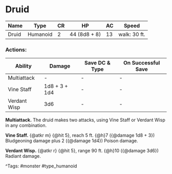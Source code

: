 # Druid

| Name | Type | CR | HP | AC | Speed |
|------|------|----|----|----|-------|
| Druid | Humanoid | 2 | 44 (8d8 + 8) | 13 | walk: 30 ft. |

### Actions:

| Ability | Damage | Save DC & Type | On Successful Save |
|---------|--------|----------------|--------------------|
| Multiattack | - | - | - |
| Vine Staff | 1d8 + 3 + 1d4 | - | - |
| Verdant Wisp | 3d6 | - | - |


**Multiattack.** The druid makes two attacks, using Vine Staff or Verdant Wisp in any combination.

**Vine Staff.** {@atkr m} {@hit 5}, reach 5 ft. {@h}7 ({@damage 1d8 + 3}) Bludgeoning damage plus 2 ({@damage 1d4}) Poison damage.

**Verdant Wisp.** {@atkr r} {@hit 5}, range 90 ft. {@h}10 ({@damage 3d6}) Radiant damage.

^Tags: #monster #type_humanoid